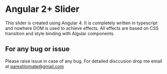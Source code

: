 # Angular 2+ Slider
This slider is created using Angular 4. It is completely written in typescript and nowhere DOM is used to achieve effects. All effects are based on CSS transition and style binding with Algular components.

## For any bug or issue
Please raise issue in case of any bug. For detailed disccusion drop me 
email at pareshlomate@gmail.com

